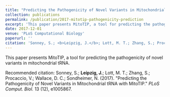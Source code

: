```yaml
---
title: "Predicting the Pathogenicity of Novel Variants in Mitochondrial tRNA with MitoTIP"
collection: publications
permalink: /publication/2017-mitotip-pathogenicity-prediction
excerpt: 'This paper presents MitoTIP, a tool for predicting the pathogenicity of novel variants in mitochondrial tRNA.'
date: 2017-12-01
venue: 'PLoS Computational Biology'
paperurl: ''
citation: 'Sonney, S.; <b>Leipzig, J.</b>; Lott, M. T.; Zhang, S.; Procaccio, V.; Wallace, D. C.; Sondheimer, N. (2017). &quot;Predicting the Pathogenicity of Novel Variants in Mitochondrial tRNA with MitoTIP.&quot; <i>PLoS Comput. Biol.</i> 13 (12), e1005867.'
---
```

This paper presents MitoTIP, a tool for predicting the pathogenicity of novel variants in mitochondrial tRNA.

Recommended citation: Sonney, S.; <b>Leipzig, J.</b>; Lott, M. T.; Zhang, S.; Procaccio, V.; Wallace, D. C.; Sondheimer, N. (2017). "Predicting the Pathogenicity of Novel Variants in Mitochondrial tRNA with MitoTIP." <i>PLoS Comput. Biol.</i> 13 (12), e1005867.
